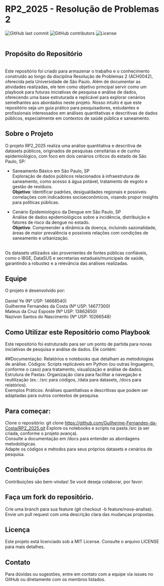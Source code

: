 # RP2_2025 - Resolução de Problemas 2
![GitHub last commit](https://img.shields.io/github/last-commit/Guilherme-Fernandes-da-Costa/RP2_2025)
![GitHub contributors](https://img.shields.io/github/contributors/Guilherme-Fernandes-da-Costa/RP2_2025)
![License](https://img.shields.io/github/license/Guilherme-Fernandes-da-Costa/RP2_2025)
<br><br>
## Propósito do Repositório
<br>
Este repositório foi criado para armazenar o trabalho e o conhecimento construído ao longo da disciplina Resolução de Problemas 2 (ACH0042), oferecida pela Universidade de São Paulo. Além de documentar as atividades realizadas, ele tem como objetivo principal servir como um playbook para futuras iniciativas de pesquisa e análise de dados, oferecendo uma base estruturada e replicável para explorar cenários semelhantes aos abordados neste projeto. Nosso intuito é que este repositório seja um guia prático para pesquisadores, estudantes e profissionais interessados em análises quantitativas e descritivas de dados públicos, especialmente em contextos de saúde pública e saneamento.

## Sobre o Projeto
O projeto RP2_2025 realiza uma análise quantitativa e descritiva de datasets públicos, originados de pesquisas censitárias e de cunho epidemiológico, com foco em dois cenários críticos do estado de São Paulo, SP:

- Saneamento Básico em São Paulo, SP  
Exploração de dados públicos relacionados à infraestrutura de saneamento, como acesso à água potável, tratamento de esgoto e gestão de resíduos.  
**Objetivo**: Identificar padrões, desigualdades regionais e possíveis correlações com indicadores socioeconômicos, visando propor insights para políticas públicas.


- Cenário Epidemiológico da Dengue em São Paulo, SP  
  Análise de dados epidemiológicos sobre a incidência, distribuição e fatores de risco da dengue no estado.  
  **Objetivo**: Compreender a dinâmica da doença, incluindo sazonalidade, áreas de maior prevalência e possíveis relações com condições de saneamento e urbanização.


<br>
Os datasets utilizados são provenientes de fontes públicas confiáveis, como o IBGE, DataSUS e secretarias estaduais/municipais de saúde, garantindo a robustez e a relevância das análises realizadas.

## Equipe
O projeto é desenvolvido por:
<br><br>
Daniel Ye (Nº USP: 14668540)<br>
Guilherme Fernandes da Costa (Nº USP: 14677300)<br>
Mateus da Cruz Esposte (Nº USP: 13862650)<br>
Nazivon Santos do Nascimento (Nº USP: 10266548)<br>

## Como Utilizar este Repositório como Playbook
Este repositório foi estruturado para ser um ponto de partida para novas iniciativas de pesquisa e análise de dados. Ele contém:

##Documentação: Relatórios e notebooks que detalham as metodologias de análise.
Códigos: Scripts replicáveis em Python (ou outras linguagens, conforme o caso) para tratamento, visualização e análise de dados.
<br>
Estrutura de Pastas: Organização clara para facilitar a navegação e reutilização (ex.: /src para códigos, /data para datasets, /docs para relatórios).
<br>
Exemplos Práticos: Análises quantitativas e descritivas que podem ser adaptadas para outros contextos de pesquisa.
<br>

## Para começar:

Clone o repositório: git clone https://github.com/Guilherme-Fernandes-da-Costa/RP2_2025.git
Explore os notebooks e scripts na pasta /src (a ser criada, conforme o projeto avança).
<br>
Consulte a documentação em /docs para entender as abordagens metodológicas.
<br>
Adapte os códigos e métodos para seus próprios datasets e cenários de pesquisa.
<br>

## Contribuições
Contribuições são bem-vindas! Se você deseja colaborar, por favor:

## Faça um fork do repositório.
Crie uma branch para sua feature (git checkout -b feature/nova-analise).
<br>
Envie um pull request com uma descrição clara das mudanças propostas.
<br>

## Licença
Este projeto está licenciado sob a MIT License. Consulte o arquivo LICENSE para mais detalhes.
<br>
## Contato
Para dúvidas ou sugestões, entre em contato com a equipe via issues no GitHub ou diretamente com os membros listados.
